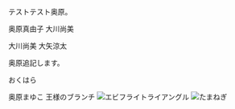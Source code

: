 テストテスト奥原。

奥原真由子
大川尚美


大川尚美
大矢涼太

奥原追記します。

おくはら

奥原まゆこ
王様のブランチ
![エビフライトライアングル](http://i.imgur.com/Jjwsc.jpg "サンプル")
<img src="http://www.ja-aichi.or.jp/main/product/engei/vegetable/image/img_vegetable_Onions01.jpg" alt="たまねぎ">